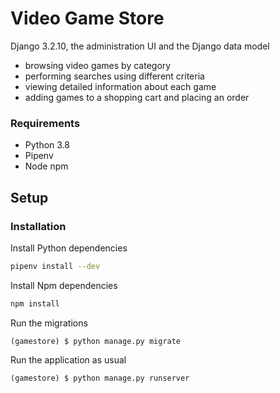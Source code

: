 # Video Game Store
Django 3.2.10, the administration UI and the Django data model

* browsing video games by category
* performing searches using different criteria 
* viewing detailed information about each game
* adding games to a shopping cart and placing an order

### Requirements
* Python 3.8
* Pipenv
* Node npm

## Setup

### Installation
Install Python dependencies
```sh
pipenv install --dev
```

Install Npm dependencies
```sh
npm install
```

Run the migrations
```
(gamestore) $ python manage.py migrate
```

Run the application as usual
```shell
(gamestore) $ python manage.py runserver
```